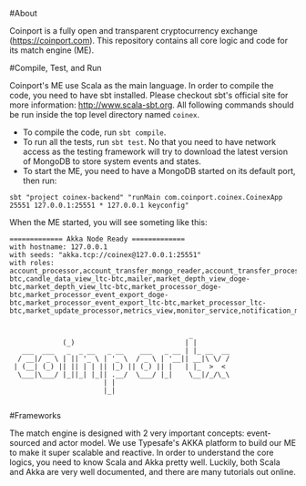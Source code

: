 #About

Coinport is a fully open and transparent cryptocurrency exchange (https://coinport.com). This repository contains all core logic and code for its match engine (ME).

#Compile, Test, and Run

Coinport's ME use Scala as the main language. In order to compile the code, you need to have sbt installed. Please checkout sbt's official site for more information: http://www.scala-sbt.org. All following commands should be run inside the top level directory named `coinex`.

- To compile the code, run `sbt compile`.
- To run all the tests, run `sbt test`. No that you need to have network access as the testing framework will try to download the latest version of MongoDB to store system events and states.
- To start the ME, you need to have a MongoDB started on its default port, then run:

```sbt "project coinex-backend" "runMain com.coinport.coinex.CoinexApp 25551 127.0.0.1:25551 * 127.0.0.1 keyconfig"```

When the ME started, you will see someting like this:

```
============= Akka Node Ready =============
with hostname: 127.0.0.1
with seeds: "akka.tcp://coinex@127.0.0.1:25551"
with roles: account_processor,account_transfer_mongo_reader,account_transfer_processor,account_view,api_auth_processor,api_auth_view,asset_view,bitway_processor_btc,bitway_processor_doge,bitway_processor_ltc,bitway_receiver_btc,bitway_receiver_doge,bitway_receiver_ltc,bitway_view_btc,bitway_view_doge,bitway_view_ltc,candle_data_view_doge-btc,candle_data_view_ltc-btc,mailer,market_depth_view_doge-btc,market_depth_view_ltc-btc,market_processor_doge-btc,market_processor_event_export_doge-btc,market_processor_event_export_ltc-btc,market_processor_ltc-btc,market_update_processor,metrics_view,monitor_service,notification_mongo,opendata_exporter,order_mongo_reader,order_mongo_writer,robot_processor,transaction_mongo_reader,transaction_mongo_writer,user_mongo_writer,user_processor


                                            _
             (_)                           | |
   ___  ___   _  _ __   _ __    ___   _ __ | |_ __  __
  / __|/ _ \ | || '_ \ | '_ \  / _ \ | '__|| __|\ \/ /
 | (__| (_) || || | | || |_) || (_) || |   | |_  >  <
  \___|\___/ |_||_| |_|| .__/  \___/ |_|    \__|/_/\_\
                       | |
                       |_|
                       
```                      


#Frameworks

The match engine is designed with 2 very important concepts: event-sourced and actor model. We use Typesafe's AKKA platform to build our ME to make it super scalable and reactive. In order to understand the core logics, you need to know Scala and Akka pretty well. Luckily, both Scala and Akka are very well documented, and there are many tutorials out online. 

